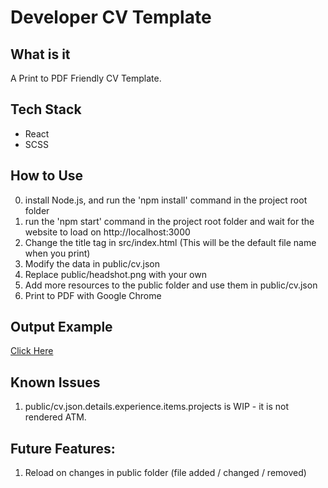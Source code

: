 # Developer CV Template

## What is it
A Print to PDF Friendly CV Template.

## Tech Stack
- React
- SCSS

## How to Use
0) install Node.js, and run the 'npm install' command in the project root folder
1) run the 'npm start' command in the project root folder and wait for the website to load on http://localhost:3000
3) Change the title tag in src/index.html (This will be the default file name when you print)
4) Modify the data in public/cv.json
5) Replace public/headshot.png with your own
6) Add more resources to the public folder and use them in public/cv.json
7) Print to PDF with Google Chrome

## Output Example
[Click Here](https://github.com/EyalPerry/dev-cv/blob/master/output-example.pdf)

## Known Issues
1) public/cv.json.details.experience.items.projects is WIP - it is not rendered ATM.

## Future Features:
1) Reload on changes in public folder (file added / changed / removed)

